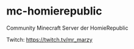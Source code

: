 # mc-homierepublic
Community Minecraft Server der HomieRepublic 

Twitch: https://twitch.tv/mr_marzy
